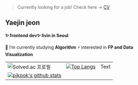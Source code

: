 > Currently looking for a job! Check here -> [CV](https://www.notion.so/Beatrix-3af240f69b1644cc802ba40d0d01bbd5) 

## **Yaejin jeon** 

#### ✨ frontend dev✨  livin in Seoul
🔭 I’m currently studying **Algorithm**
⚡ interested in **FP and Data Visualization**




|          |          |          |
| -------- | -------- | -------- |
| ![Solved.ac 프로필](http://mazassumnida.wtf/api/v2/generate_badge?boj=kw0410)| [![Top Langs](https://github-readme-stats.vercel.app/api/top-langs/?username=pikpokjeon&layout=compact&hide=HTML)](https://github.com/anuraghazra/github-readme-stats)     | Text     |
| [![pikpok's github stats](https://github-readme-stats.vercel.app/api?username=pikpokjeon&include_all_commits=true&theme=vue&count_private=true&line_height=15&)](https://github.com/anuraghazra/github-readme-stats) |

